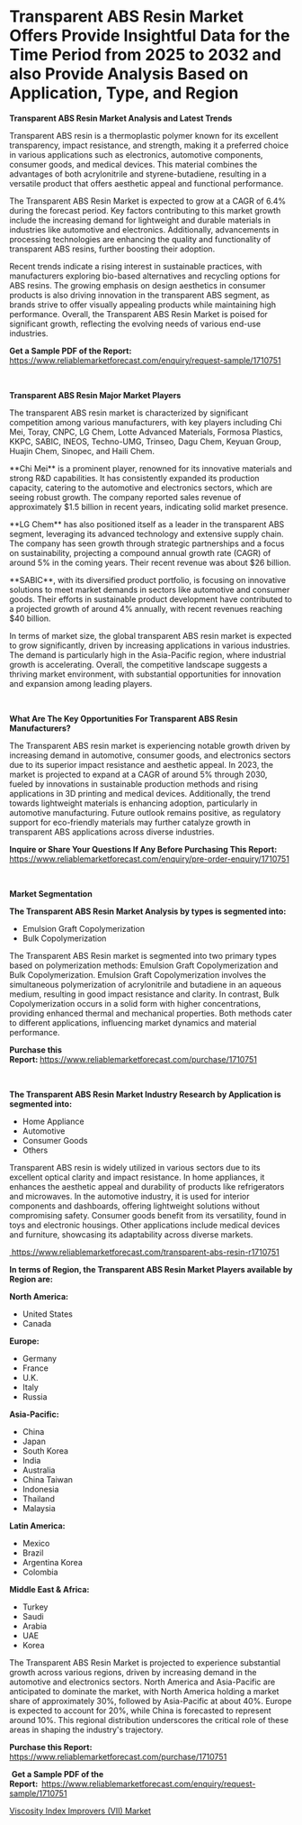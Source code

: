 <p><h1>Transparent ABS Resin Market Offers Provide Insightful Data for the Time Period from 2025 to 2032 and also Provide Analysis Based on Application, Type, and Region</h1></p><p><strong>Transparent ABS Resin Market Analysis and Latest Trends</strong></p>
<p><p>Transparent ABS resin is a thermoplastic polymer known for its excellent transparency, impact resistance, and strength, making it a preferred choice in various applications such as electronics, automotive components, consumer goods, and medical devices. This material combines the advantages of both acrylonitrile and styrene-butadiene, resulting in a versatile product that offers aesthetic appeal and functional performance.</p><p>The Transparent ABS Resin Market is expected to grow at a CAGR of 6.4% during the forecast period. Key factors contributing to this market growth include the increasing demand for lightweight and durable materials in industries like automotive and electronics. Additionally, advancements in processing technologies are enhancing the quality and functionality of transparent ABS resins, further boosting their adoption.</p><p>Recent trends indicate a rising interest in sustainable practices, with manufacturers exploring bio-based alternatives and recycling options for ABS resins. The growing emphasis on design aesthetics in consumer products is also driving innovation in the transparent ABS segment, as brands strive to offer visually appealing products while maintaining high performance. Overall, the Transparent ABS Resin Market is poised for significant growth, reflecting the evolving needs of various end-use industries.</p></p>
<p><strong>Get a Sample PDF of the Report:&nbsp;</strong> <a href="https://www.reliablemarketforecast.com/enquiry/request-sample/1710751?utm_campaign=1950&utm_medium=2&utm_source=Github&utm_content=ia&utm_term=10012025&utm_id=transparent-abs-resin">https://www.reliablemarketforecast.com/enquiry/request-sample/1710751</a></p>
<p>&nbsp;</p>
<p><strong>Transparent ABS Resin Major Market Players</strong></p>
<p><p>The transparent ABS resin market is characterized by significant competition among various manufacturers, with key players including Chi Mei, Toray, CNPC, LG Chem, Lotte Advanced Materials, Formosa Plastics, KKPC, SABIC, INEOS, Techno-UMG, Trinseo, Dagu Chem, Keyuan Group, Huajin Chem, Sinopec, and Haili Chem.</p><p>**Chi Mei** is a prominent player, renowned for its innovative materials and strong R&D capabilities. It has consistently expanded its production capacity, catering to the automotive and electronics sectors, which are seeing robust growth. The company reported sales revenue of approximately $1.5 billion in recent years, indicating solid market presence.</p><p>**LG Chem** has also positioned itself as a leader in the transparent ABS segment, leveraging its advanced technology and extensive supply chain. The company has seen growth through strategic partnerships and a focus on sustainability, projecting a compound annual growth rate (CAGR) of around 5% in the coming years. Their recent revenue was about $26 billion.</p><p>**SABIC**, with its diversified product portfolio, is focusing on innovative solutions to meet market demands in sectors like automotive and consumer goods. Their efforts in sustainable product development have contributed to a projected growth of around 4% annually, with recent revenues reaching $40 billion.</p><p>In terms of market size, the global transparent ABS resin market is expected to grow significantly, driven by increasing applications in various industries. The demand is particularly high in the Asia-Pacific region, where industrial growth is accelerating. Overall, the competitive landscape suggests a thriving market environment, with substantial opportunities for innovation and expansion among leading players.</p></p>
<p>&nbsp;</p>
<p><strong>What Are The Key Opportunities For Transparent ABS Resin Manufacturers?</strong></p>
<p><p>The Transparent ABS resin market is experiencing notable growth driven by increasing demand in automotive, consumer goods, and electronics sectors due to its superior impact resistance and aesthetic appeal. In 2023, the market is projected to expand at a CAGR of around 5% through 2030, fueled by innovations in sustainable production methods and rising applications in 3D printing and medical devices. Additionally, the trend towards lightweight materials is enhancing adoption, particularly in automotive manufacturing. Future outlook remains positive, as regulatory support for eco-friendly materials may further catalyze growth in transparent ABS applications across diverse industries.</p></p>
<p><strong>Inquire or Share Your Questions If Any Before Purchasing This Report:</strong> <a href="https://www.reliablemarketforecast.com/enquiry/pre-order-enquiry/1710751?utm_campaign=1950&utm_medium=2&utm_source=Github&utm_content=ia&utm_term=10012025&utm_id=transparent-abs-resin">https://www.reliablemarketforecast.com/enquiry/pre-order-enquiry/1710751</a></p>
<p>&nbsp;</p>
<p><strong>Market Segmentation</strong></p>
<p><strong>The Transparent ABS Resin Market Analysis by types is segmented into:</strong></p>
<p><ul><li>Emulsion Graft Copolymerization</li><li>Bulk Copolymerization</li></ul></p>
<p><p>The Transparent ABS Resin market is segmented into two primary types based on polymerization methods: Emulsion Graft Copolymerization and Bulk Copolymerization. Emulsion Graft Copolymerization involves the simultaneous polymerization of acrylonitrile and butadiene in an aqueous medium, resulting in good impact resistance and clarity. In contrast, Bulk Copolymerization occurs in a solid form with higher concentrations, providing enhanced thermal and mechanical properties. Both methods cater to different applications, influencing market dynamics and material performance.</p></p>
<p><strong>Purchase this Report:&nbsp;</strong><a href="https://www.reliablemarketforecast.com/purchase/1710751?utm_campaign=1950&utm_medium=2&utm_source=Github&utm_content=ia&utm_term=10012025&utm_id=transparent-abs-resin">https://www.reliablemarketforecast.com/purchase/1710751</a></p>
<p>&nbsp;</p>
<p><strong>The Transparent ABS Resin Market Industry Research by Application is segmented into:</strong></p>
<p><ul><li>Home Appliance</li><li>Automotive</li><li>Consumer Goods</li><li>Others</li></ul></p>
<p><p>Transparent ABS resin is widely utilized in various sectors due to its excellent optical clarity and impact resistance. In home appliances, it enhances the aesthetic appeal and durability of products like refrigerators and microwaves. In the automotive industry, it is used for interior components and dashboards, offering lightweight solutions without compromising safety. Consumer goods benefit from its versatility, found in toys and electronic housings. Other applications include medical devices and furniture, showcasing its adaptability across diverse markets.</p></p>
<p><a href="https://www.reliablemarketforecast.com/transparent-abs-resin-r1710751?utm_campaign=1950&utm_medium=2&utm_source=Github&utm_content=ia&utm_term=10012025&utm_id=transparent-abs-resin">&nbsp;https://www.reliablemarketforecast.com/transparent-abs-resin-r1710751</a></p>
<p><strong>In terms of Region, the Transparent ABS Resin Market Players available by Region are:</strong></p>
<p>
    <p> <strong> North America: </strong>
        <ul>
            <li>United States</li>
            <li>Canada</li>
        </ul>
        </p> 
    <p> <strong> Europe: </strong>
        <ul>
            <li>Germany</li>
            <li>France</li>
            <li>U.K.</li>
            <li>Italy</li>
            <li>Russia</li>
        </ul>
        </p> 
    <p> <strong> Asia-Pacific: </strong>
        <ul>
            <li>China</li>
            <li>Japan</li>
            <li>South Korea</li>
            <li>India</li>
            <li>Australia</li>
            <li>China Taiwan</li>
            <li>Indonesia</li>
            <li>Thailand</li>
            <li>Malaysia</li>
        </ul>
        </p> 
    <p> <strong> Latin America: </strong>
        <ul>
            <li>Mexico</li>
            <li>Brazil</li>
            <li>Argentina Korea</li>
            <li>Colombia</li>
        </ul>
        </p> 
    <p> <strong> Middle East & Africa: </strong>
        <ul>
            <li>Turkey</li>
            <li>Saudi</li>
            <li>Arabia</li>
            <li>UAE</li>
            <li>Korea</li>
        </ul>
    </p>
    </p>
<p><p>The Transparent ABS Resin Market is projected to experience substantial growth across various regions, driven by increasing demand in the automotive and electronics sectors. North America and Asia-Pacific are anticipated to dominate the market, with North America holding a market share of approximately 30%, followed by Asia-Pacific at about 40%. Europe is expected to account for 20%, while China is forecasted to represent around 10%. This regional distribution underscores the critical role of these areas in shaping the industry's trajectory.</p></p>
<p><strong>Purchase this Report: </strong><a href="https://www.reliablemarketforecast.com/purchase/1710751?utm_campaign=1950&utm_medium=2&utm_source=Github&utm_content=ia&utm_term=10012025&utm_id=transparent-abs-resin">https://www.reliablemarketforecast.com/purchase/1710751</a></p>
<p>&nbsp;<strong>Get a Sample PDF of the Report:&nbsp;&nbsp;</strong><a href="https://www.reliablemarketforecast.com/enquiry/request-sample/1710751?utm_campaign=1950&utm_medium=2&utm_source=Github&utm_content=ia&utm_term=10012025&utm_id=transparent-abs-resin">https://www.reliablemarketforecast.com/enquiry/request-sample/1710751</a></p>
<p><strong></strong></p>
<p><p><a href="https://github.com/marlanamarvn/Market-Research-Report-List-1/blob/main/viscosity-index-improvers-vii-market.md?utm_campaign=1950&utm_medium=2&utm_source=Github&utm_content=ia&utm_term=10012025&utm_id=transparent-abs-resin">Viscosity Index Improvers (VII) Market</a></p></p>